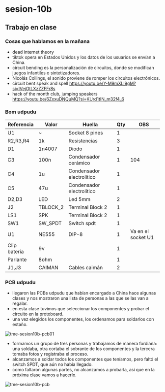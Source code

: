 # sesion-10b

## Trabajo en clase

### Cosas que hablamos en la mañana

- dead internet theory
- tiktok opera en Estados Unidos y los datos de los usuarios se envían a China.
- circuit bending es la personalización de circuitos, donde se modifican juegos infantiles o sintetizadores.
- Nicolás Collings, el sonido proviene de romper los circuitos electrónicos.
- circuit bent speak and spell <https://youtu.be/Y-M9mXLl9gM?si=lVejOtLXzZZFFr8s>
- hack of the month club, jumping speakers <https://youtu.be/6ZxxuDNQuMQ?si=KUrd1tIN_m32f4_6>

### Bom udpudu

|Referencia  |Valor   |Huella                   |Qty|OBS               |
|------------|--------|-------------------------|---|------------------|
|U1          |~       |Socket 8 pines           |1  |                  |
|R2,R3,R4    |1k      |Resistencias             |3  |                  |
|D1          |1n4007  |Diodo                    |1  |                  |
|C3          |100n    |Condensador cerámico     |1  |104               |
|C4          |1u      |Condensador electrolítico|1  |                  |
|C5          |47u     |Condensador electrolítico|1  |                  |
|D2,D3       |LED     |Led 5mm                  |2  |                  |
|J2          |TBLOCK_2|Terminal Block 2         |1  |                  |
|LS1         |SPK     |Terminal Block 2         |1  |                  |
|SW1         |SW_SPDT |Switch spdt              |1  |                  |
|U1          |NE555   |DIP-8                    |1  |Va en el socket U1|
|Clip batería|9v      |                         |1  |                  |
|Parlante    |8ohm    |                         |1  |                  |
|J1,J3       |CAIMAN  |Cables caimán            |2  |                  |

### PCB udpudu

- llegaron las PCBs udpudu que habían encargado a China hace algunas clases y nos mostraron una lista de personas a las que se las van a regalar.
- en esta clase tuvimos que seleccionar los componentes y probar el circuito en la protoboard.
- una vez elegidos los componentes, los ordenamos para soldarlos con estaño.

![tme-sesion10b-pcb01](https://github.com/user-attachments/assets/7f3f5dc3-2774-4c02-a4ab-68a86d3e7c4c)

- formamos un grupo de tres personas y trabajamos de manera fordiana: una soldaba, otra cortaba el sobrante de los componentes y la tercera tomaba fotos y registraba el proceso.
- alcanzamos a soldar todos los componentes que teníamos, pero faltó el switch SPDT, que aún no había llegado.
- como faltaron algunas partes, no alcanzamos a probarla, así que en la próxima clase vamos a hacerlo.

![tme-sesion10b-pcb](https://github.com/user-attachments/assets/1d9b8d2e-215f-4ba0-8e17-297e2559ce17)
